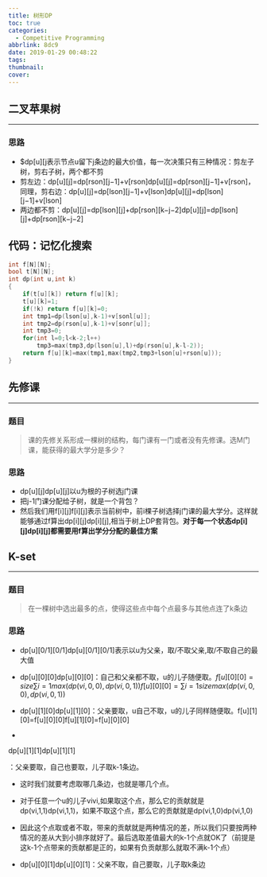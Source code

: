 ```yaml
---
title: 树形DP
toc: true
categories:
  - Competitive Programming
abbrlink: 8dc9
date: 2019-01-29 00:48:22
tags:
thumbnail:
cover:
---
```


## 二叉苹果树

------

### 思路

- $dp[u][j表示节点u留下j条边的最大价值，每一次决策只有三种情况：剪左子树，剪右子树，两个都不剪
- 剪左边：dp[u][j]=dp[rson][j−1]+v[rson]dp[u][j]=dp[rson][j−1]+v[rson]，同理，剪右边：dp[u][j]=dp[lson][j−1]+v[lson]dp[u][j]=dp[lson][j−1]+v[lson]
- 两边都不剪：dp[u][j]=dp[lson][j]+dp[rson][k−j−2]dp[u][j]=dp[lson][j]+dp[rson][k−j−2]

## 代码：记忆化搜索

```C++
int f[N][N];
bool t[N][N];
int dp(int u,int k)
{
    if(t[u][k]) return f[u][k];
	t[u][k]=1;
    if(!k) return f[u][k]=0;
    int tmp1=dp(lson[u],k-1)+v[sonl[u]];
    int tmp2=dp(rson[u],k-1)+v[sonr[u]];
    int tmp3=0;
    for(int l=0;l<k-2;l++)
        tmp3=max(tmp3,dp(lson[u],l)+dp(rson[u],k-l-2));
   	return f[u][k]=max(tmp1,max(tmp2,tmp3+lson[u]+rson[u]));
}
```



## 先修课

------

### 题目

> 课的先修关系形成一棵树的结构，每门课有一门或者没有先修课。选M门课，能获得的最大学分是多少？

### 思路

- dp[u][j]dp[u][j]以u为根的子树选j门课
- 把j-1门课分配给子树，就是一个背包？
- 然后我们用f[i][j]f[i][j]表示当前树中，前i棵子树选择j门课的最大学分。这样就能够通过f算出dp[i][j]dp[i][j],相当于树上DP套背包。**对于每一个状态dp[i][j]dp[i][j]都需要用f算出学分分配的最佳方案**

## K-set

------

### 题目

> 在一棵树中选出最多的点，使得这些点中每个点最多与其他点连了k条边

### 思路

- dp[u][0/1][0/1]dp[u][0/1][0/1]表示以u为父亲，取/不取父亲,取/不取自己的最大值

- dp[u][0][0]dp[u][0][0]：自己和父亲都不取，u的儿子随便取。$f[u][0][0]=size∑i=1max( dp(vi,0,0) , dp(vi,0,1) )f[u][0][0]=∑i=1sizemax( dp(vi,0,0) , dp(vi,0,1) )$

- dp[u][1][0]dp[u][1][0]：父亲要取，u自己不取，u的儿子同样随便取。f[u][1][0]=f[u][0][0]f[u][1][0]=f[u][0][0]

- 

  dp[u][1][1]dp[u][1][1]

  ：父亲要取，自己也要取，儿子取k-1条边。

  - 这时我们就要考虑取哪几条边，也就是哪几个点。
  - 对于任意一个u的儿子vivi,如果取这个点，那么它的贡献就是dp(vi,1,1)dp(vi,1,1)，如果不取这个点，那么它的贡献就是dp(vi,1,0)dp(vi,1,0)
  - 因此这个点取或者不取，带来的贡献就是两种情况的差，所以我们只要按两种情况的差从大到小排序就好了。最后选取差值最大的k-1个点就OK了（前提是这k-1个点带来的贡献都是正的，如果有负贡献那么就取不满k-1个点）

- dp[u][0][1]dp[u][0][1]：父亲不取，自己要取，儿子取k条边